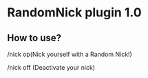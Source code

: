 # RandomNick plugin 1.0

## How to use?
/nick op(Nick yourself with a Random Nick!)

/nick off (Deactivate your nick)

